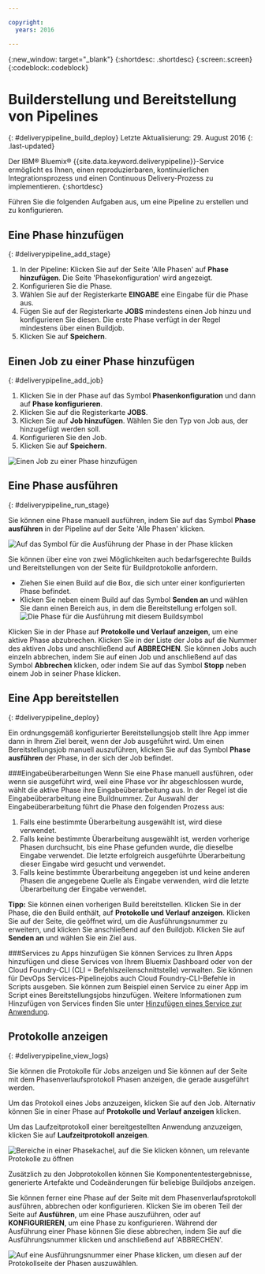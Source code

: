 ```yaml
---

copyright:
  years: 2016

---
```

<!-- Copyright info at top of file: REQUIRED
    The copyright info is YAML content that must occur at the top of the MD file, before attributes are listed.
    It must be --- surrounded by 3 dashes ---
    The value "years" can contain just one year or a two years separated by a comma. (years: 2014, 2016)
    Indentation as per the previous template must be preserved.
-->

{:new_window: target="_blank"}
{:shortdesc: .shortdesc}
{:screen:.screen}
{:codeblock:.codeblock}

# Builderstellung und Bereitstellung von Pipelines
{: #deliverypipeline_build_deploy}
Letzte Aktualisierung: 29. August 2016
{: .last-updated}

Der IBM&reg; Bluemix&reg; {{site.data.keyword.deliverypipeline}}-Service ermöglicht es Ihnen, einen reproduzierbaren, kontinuierlichen Integrationsprozess und einen Continuous Delivery-Prozess zu implementieren.
{:shortdesc}

Führen Sie die folgenden Aufgaben aus, um eine Pipeline zu erstellen und zu konfigurieren. 

## Eine Phase hinzufügen
{: #deliverypipeline_add_stage}

1. In der Pipeline: Klicken Sie auf der Seite 'Alle Phasen' auf **Phase hinzufügen**. Die Seite 'Phasekonfiguration' wird angezeigt. 
2. Konfigurieren Sie die Phase. 
  1. Wählen Sie auf der Registerkarte **EINGABE** eine Eingabe für die Phase aus. 
  2. Fügen Sie auf der Registerkarte **JOBS** mindestens einen Job hinzu und konfigurieren Sie diesen. Die erste Phase verfügt in der Regel mindestens über einen Buildjob. 
3. Klicken Sie auf **Speichern**. 

## Einen Job zu einer Phase hinzufügen
{: #deliverypipeline_add_job}

1. Klicken Sie in der Phase auf das Symbol **Phasenkonfiguration** und dann auf **Phase konfigurieren**.
2. Klicken Sie auf die Registerkarte **JOBS**.
3. Klicken Sie auf **Job hinzufügen**. Wählen Sie den Typ von Job aus, der hinzugefügt werden soll. 
4. Konfigurieren Sie den Job. 
5. Klicken Sie auf **Speichern**. 

![Einen Job zu einer Phase hinzufügen](./images/AddJob.png)

## Eine Phase ausführen
{: #deliverypipeline_run_stage}

Sie können eine Phase manuell ausführen, indem Sie auf das Symbol **Phase ausführen** in der Pipeline auf der Seite 'Alle Phasen' klicken. 

![Auf das Symbol für die Ausführung der Phase in der Phase klicken](./images/RunStage.png)

Sie können über eine von zwei Möglichkeiten auch bedarfsgerechte Builds und Bereitstellungen von der Seite für Buildprotokolle anfordern. 
* Ziehen Sie einen Build auf die Box, die sich unter einer konfigurierten Phase befindet. 
* Klicken Sie neben einem Build auf das Symbol **Senden an** und wählen Sie dann einen Bereich aus, in dem die Bereitstellung erfolgen soll. ![Die Phase für die Ausführung mit diesem Buildsymbol](./images/deploy_to.png)

Klicken Sie in der Phase auf **Protokolle und Verlauf anzeigen**, um eine aktive Phase abzubrechen. Klicken Sie in der Liste der Jobs auf die Nummer des aktiven Jobs und anschließend auf **ABBRECHEN**. Sie können Jobs auch einzeln abbrechen, indem Sie auf einen Job und anschließend auf das Symbol **Abbrechen** klicken, oder indem Sie auf das Symbol **Stopp** neben einem Job in seiner Phase klicken. 

## Eine App bereitstellen
{: #deliverypipeline_deploy}

Ein ordnungsgemäß konfigurierter Bereitstellungsjob stellt Ihre App immer dann in Ihrem Ziel bereit, wenn der Job ausgeführt wird. Um einen Bereitstellungsjob manuell auszuführen, klicken Sie auf das Symbol **Phase ausführen** der Phase, in der sich der Job befindet. 

###Eingabeüberarbeitungen
Wenn Sie eine Phase manuell ausführen, oder wenn sie ausgeführt wird, weil eine Phase vor ihr abgeschlossen wurde, wählt die aktive Phase ihre Eingabeüberarbeitung aus. In der Regel ist die Eingabeüberarbeitung eine Buildnummer. Zur Auswahl der Eingabeüberarbeitung führt die Phase den folgenden Prozess aus: 

1. Falls eine bestimmte Überarbeitung ausgewählt ist, wird diese verwendet. 
2. Falls keine bestimmte Überarbeitung ausgewählt ist, werden vorherige Phasen durchsucht, bis eine Phase gefunden wurde, die dieselbe Eingabe verwendet. Die letzte erfolgreich ausgeführte Überarbeitung dieser Eingabe wird gesucht und verwendet. 
3. Falls keine bestimmte Überarbeitung angegeben ist und keine anderen Phasen die angegebene Quelle als Eingabe verwenden, wird die letzte Überarbeitung der Eingabe verwendet. 

**Tipp:** Sie können einen vorherigen Build bereitstellen. Klicken Sie in der Phase, die den Build enthält, auf **Protokolle und Verlauf anzeigen**. Klicken Sie auf der Seite, die geöffnet wird, um die Ausführungsnummer zu erweitern, und klicken Sie anschließend auf den Buildjob. Klicken Sie auf **Senden an** und wählen Sie ein Ziel aus. 

###Services zu Apps hinzufügen
Sie können Services zu Ihren Apps hinzufügen und diese Services von Ihrem Bluemix Dashboard oder von der Cloud Foundry-CLI (CLI = Befehlszeilenschnittstelle) verwalten. Sie können für DevOps Services-Pipelinejobs auch Cloud Foundry-CLI-Befehle in Scripts ausgeben. Sie können zum Beispiel einen Service zu einer App im Script eines Bereitstellungsjobs hinzufügen. Weitere Informationen zum Hinzufügen von Services finden Sie unter [Hinzufügen eines Service zur Anwendung](https://www.ng.bluemix.net/docs/services/reqnsi.html#add_service).

## Protokolle anzeigen
{: #deliverypipeline_view_logs}

Sie können die Protokolle für Jobs anzeigen und Sie können auf der Seite mit dem Phasenverlaufsprotokoll Phasen anzeigen, die gerade ausgeführt werden. 

Um das Protokoll eines Jobs anzuzeigen, klicken Sie auf den Job. Alternativ können Sie in einer Phase auf **Protokolle und Verlauf anzeigen** klicken.

Um das Laufzeitprotokoll einer bereitgestellten Anwendung anzuzeigen, klicken Sie auf **Laufzeitprotokoll anzeigen**.

![Bereiche in einer Phasekachel, auf die Sie klicken können, um relevante Protokolle zu öffnen](./images/view_logs_and_history.png)

Zusätzlich zu den Jobprotokollen können Sie Komponententestergebnisse, generierte Artefakte und Codeänderungen für beliebige Buildjobs anzeigen. 

Sie können ferner eine Phase auf der Seite mit dem Phasenverlaufsprotokoll ausführen, abbrechen oder konfigurieren. Klicken Sie im oberen Teil der Seite auf **Ausführen**, um eine Phase auszuführen, oder auf **KONFIGURIEREN**, um eine Phase zu konfigurieren. Während der Ausführung einer Phase können Sie diese abbrechen, indem Sie auf die Ausführungsnummer klicken und anschließend auf 'ABBRECHEN'. 

![Auf eine Ausführungsnummer einer Phase klicken, um diesen auf der Protokollseite der Phasen auszuwählen. ](./images/click_stage_run_number.png)

<!--
[1]: https://www.ng.bluemix.net/docs/manageapps/deployingapps.html#appmanifest
[2]: https://www.ng.bluemix.net/docs/#services/DeliveryPipeline/index.html#getstartwithCD
[3]: http://docs.cloudfoundry.org/devguide/installcf/whats-new-v6.html#push
[4]: https://console.ng.bluemix.net/?ace_base=true/#/pricing/cloudOEPaneId=pricing
[5]: ./images/open_logs.png
[6]: #manifests
[7]: ./images/runbar-annotated-dark.png
[8]: ./images/input_tab_only_execute.png
[9]: ./images/deploy_to.png
[10]: ./images/view_logs_and_history.png
[11]: ./images/play_button.png
[12]: ./images/basicAnimate.gif
[13]: ./images/AddStage.png
[14]: ./images/AddJob.png
[15]: ./images/jobs.png
[16]: ./images/RunStage.png
[17]: https://www.ng.bluemix.net/docs/starters/container_pipeline.html#container_pipeline
[18]: ../../../tutorials/basicbuild
[19]: #add_stage
[20]: #add_job
[21]: ../deploy_ext
[22]: ./images/pipeline_settings_icon.png
[23]: https://www.ng.bluemix.net/docs/services/reqnsi.html#add_service
[24]: ../deploy_var
[25]: ./images/click_stage_run_number.png
[26]: ./images/diagram.jpg

-->

